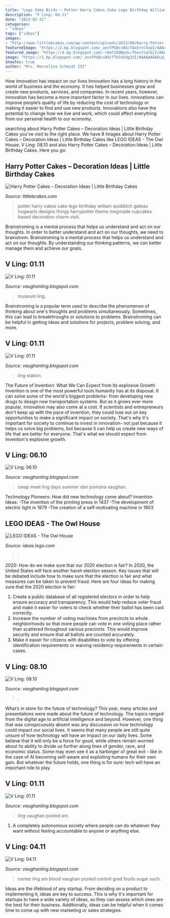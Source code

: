 ```yaml
---
title: "Lego Idea Birds ~ Potter Harry Cakes Cake Lego Birthday William Quidditch Gateau Hogwarts Designs Things Harrypotter Theme Megmade Cupcakes Based Decoration Charm Visit"
description: "V ling: 04.11"
date: "2023-02-21"
categories:
- "ideas"
tags: ["ideas"]
images:
- "http://www.littlebcakes.com/wp-content/uploads/2013/08/Harry-Potter-Birthday-Cakes.jpg"
featuredImage: "https://2.bp.blogspot.com/_annTPGBcsB4/TAxkrnc5uqI/AAAAAAAADp8/wYjjMWnxzTQ/s1600/IMGP2974.JPG"
featured_image: "https://4.bp.blogspot.com/-r8oT26QWyds/TbecYzqlbjI/AAAAAAAAEOk/Mj8Z42us_pM/s1600/IMGP7990.JPG"
image: "https://1.bp.blogspot.com/_annTPGBcsB4/TTkSXvOg32I/AAAAAAAAELU/Wsk9gN7h3Zw/s1600/IMGP7292.JPG"
ShowToc: true
author: "Mrs. Marcelina Schmidt III"
---
```



How innovation has impact on our lives
Innovation has a long history in the world of business and the economy. It has helped businesses grow and create new products, services, and companies. In recent years, however, innovation has become a more important factor in our lives. innovations can improve people’s quality of life by reducing the cost of technology or making it easier to find and use new products. Innovations also have the potential to change how we live and work, which could affect everything from our personal health to our economy.

	

		
searching about Harry Potter Cakes – Decoration Ideas | Little Birthday Cakes you've visit to the right place. We have 8 Images about Harry Potter Cakes – Decoration Ideas | Little Birthday Cakes like LEGO IDEAS - The Owl House, V Ling: 08.10 and also Harry Potter Cakes – Decoration Ideas | Little Birthday Cakes. Here you go:
		
    
## Harry Potter Cakes – Decoration Ideas | Little Birthday Cakes

<img loading=lazy src="http://www.littlebcakes.com/wp-content/uploads/2013/08/Harry-Potter-Birthday-Cakes.jpg" onerror="this.onerror=null;this.src='https://tse2.mm.bing.net/th?id=OIP.JSefGhrgoS3eMO8HWLjhYQHaFz&amp;pid=15.1';" alt="Harry Potter Cakes – Decoration Ideas | Little Birthday Cakes">

_Source: littlebcakes.com_

>potter harry cakes cake lego birthday william quidditch gateau hogwarts designs things harrypotter theme megmade cupcakes based decoration charm visit. 

	

Brainstroming is a mental process that helps us understand and act on our thoughts.
In order to better understand and act on our thoughts, we need to brainstrom. Brainstroming is a mental process that helps us understand and act on our thoughts. By understanding our thinking patterns, we can better manage them and achieve our goals.

    
## V Ling: 01.11

<img loading=lazy src="https://1.bp.blogspot.com/_annTPGBcsB4/TTkSXvOg32I/AAAAAAAAELU/Wsk9gN7h3Zw/s1600/IMGP7292.JPG" onerror="this.onerror=null;this.src='https://tse1.mm.bing.net/th?id=OIP.TwBGojwHyvlmywqQC7_RbwHaE7&amp;pid=15.1';" alt="V Ling: 01.11">

_Source: vaughanling.blogspot.com_

>museum ling. 

	

Brainstroming is a popular term used to describe the phenomenon of thinking about one's thoughts and problems simultaneously. Sometimes, this can lead to breakthroughs or solutions to problems. Brainstroming can be helpful in getting ideas and solutions for projects, problem solving, and more.

    
## V Ling: 01.11

<img loading=lazy src="https://4.bp.blogspot.com/_annTPGBcsB4/TUUN3b67rJI/AAAAAAAAEMg/YyN2UDg_JnA/s1600/IMGP7488.JPG" onerror="this.onerror=null;this.src='https://tse2.mm.bing.net/th?id=OIP.lQL596MB_JajzRieifmzdAHaE7&amp;pid=15.1';" alt="V Ling: 01.11">

_Source: vaughanling.blogspot.com_

>ling station. 

	

The Future of Invention: What We Can Expect from Its explosive Growth
Invention is one of the most powerful tools humanity has at its disposal. It can solve some of the world's biggest problems- from developing new drugs to design new transportation systems. But as it grows ever more popular, innovation may also come at a cost. If scientists and entrepreneurs don't keep up with the pace of invention, they could lose out on key opportunities to make a significant impact on society.
That's why it's important for society to continue to invest in innovation- not just because it helps us solve big problems, but because it can help us create new ways of life that are better for everyone. That's what we should expect from Invention's explosive growth.

    
## V Ling: 06.10

<img loading=lazy src="https://2.bp.blogspot.com/_annTPGBcsB4/TAxkrnc5uqI/AAAAAAAADp8/wYjjMWnxzTQ/s1600/IMGP2974.JPG" onerror="this.onerror=null;this.src='https://tse2.mm.bing.net/th?id=OIP.nGsPx4q6Sk3TbWIyBwTJvwHaE7&amp;pid=15.1';" alt="V Ling: 06.10">

_Source: vaughanling.blogspot.com_

>swap meet ling days summer dan pomona vaughan. 

	

Technology Pioneers: How did new technology come about?
Invention Ideas: 
-The invention of the printing press in 1437 
-The development of electric light in 1879 
-The creation of a self-motivating machine in 1903

    
## LEGO IDEAS - The Owl House

<img loading=lazy src="https://ideascdn.lego.com/media/generate/lego_ci/f27e2c75-1edf-48de-a5ab-e6422185f8d3/resize:1600:900" onerror="this.onerror=null;this.src='https://tse3.mm.bing.net/th?id=OIP.8GWhqXPO12tPQbBVAxlvcgHaEK&amp;pid=15.1';" alt="LEGO IDEAS - The Owl House">

_Source: ideas.lego.com_

>. 

	

2020: How do we make sure that our 2020 election is fair?
In 2020, the United States will face another harsh election season. Key issues that will be debated include how to make sure that the election is fair and what measures can be taken to prevent fraud. Here are four ideas for making sure that the 2020 election is fair: 
1. Create a public database of all registered electors in order to help ensure accuracy and transparency. This would help reduce voter fraud and make it easier for voters to check whether their ballot has been cast correctly. 
2. Increase the number of voting machines from precincts to whole neighborhoods so that more people can vote in one voting place rather than scattered throughout various precincts. This would improve security and ensure that all ballots are counted accurately. 
3. Make it easier for citizens with disabilities to vote by offering identification requirements or waiving residency requirements in certain cases.

    
## V Ling: 08.10

<img loading=lazy src="http://4.bp.blogspot.com/_annTPGBcsB4/TG9qICYSRjI/AAAAAAAAD3c/W6fEb69frwg/s1600/IMGP5817.JPG" onerror="this.onerror=null;this.src='https://tse4.mm.bing.net/th?id=OIP.b4uUiVtEnpu4QxMXzleEfwHaE7&amp;pid=15.1';" alt="V Ling: 08.10">

_Source: vaughanling.blogspot.com_

>. 

	

What’s in store for the future of technology?
This year, many articles and presentations were made about the future of technology. The topics ranged from the digital age to artificial intelligence and beyond. However, one thing that was conspicuously absent was any discussion on how technology could impact our social lives. 
It seems that many people are still quite unsure of how technology will have an impact on our daily lives. Some believe that it will only be a force for good, while others remain worried about its ability to divide us further along lines of gender, race, and economic status. Some may even see it as a harbinger of great evil - like in the case of AI becoming self-aware and exploiting humans for their own gain. But whatever the future holds, one thing is for sure: tech will have an important role to play.

    
## V Ling: 01.11

<img loading=lazy src="https://4.bp.blogspot.com/_annTPGBcsB4/TUUN6E3R7RI/AAAAAAAAEMk/HV8_6Jkf66g/s1600/IMGP7490.JPG" onerror="this.onerror=null;this.src='https://tse3.mm.bing.net/th?id=OIP.AXV22Q_zJynpfZcOHx_RFAHaLI&amp;pid=15.1';" alt="V Ling: 01.11">

_Source: vaughanling.blogspot.com_

>ling vaughan posted am. 

	

1. A completely autonomous society where people can do whatever they want without feeling accountable to anyone or anything else. 

    
## V Ling: 04.11

<img loading=lazy src="https://4.bp.blogspot.com/-r8oT26QWyds/TbecYzqlbjI/AAAAAAAAEOk/Mj8Z42us_pM/s1600/IMGP7990.JPG" onerror="this.onerror=null;this.src='https://tse1.mm.bing.net/th?id=OIP.vTfxL1lWdDm8K5Eolsnu0AHaE7&amp;pid=15.1';" alt="V Ling: 04.11">

_Source: vaughanling.blogspot.com_

>center ling am blood vaughan posted control grad foods sugar such. 

	

Ideas are the lifeblood of any startup. From deciding on a product to implementing it, ideas are key to success. This is why it's important for startups to have a wide variety of ideas, so they can assess which ones are the best for their business. Additionally, ideas can be helpful when it comes time to come up with new marketing or sales strategies.

